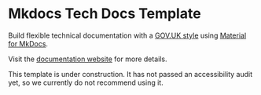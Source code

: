 # Mkdocs Tech Docs Template

Build flexible technical documentation with a [GOV.UK style](https://design-system.service.gov.uk/) using [Material for MkDocs](https://squidfunk.github.io/mkdocs-material/).

Visit the [documentation website](https://ministryofjustice.github.io/mkdocs-tech-docs-template/) for more details.

This template is under construction. It has not passed an accessibility audit yet, so we currently do not recommend using it.
